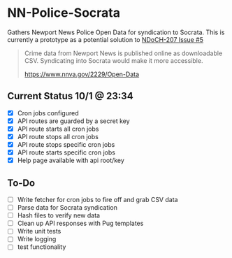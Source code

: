 # NN-Police-Socrata
Gathers Newport News Police Open Data for syndication to Socrata. This is currently a prototype as a potential solution to [NDoCH-207 Issue #5](https://github.com/Code4HR/NDoCH-2017/issues/5) 

>Crime data from Newport News is published online as downloadable CSV. Syndicating into Socrata would make it more accessible.
>
>https://www.nnva.gov/2229/Open-Data

## Current Status 10/1 @ 23:34
- [x] Cron jobs configured
- [x] API routes are guarded by a secret key
- [x] API route starts all cron jobs
- [x] API route stops all cron jobs
- [x] API route stops specific cron jobs
- [x] API route starts specific cron jobs
- [x] Help page available with api root/key

## To-Do
- [ ] Write fetcher for cron jobs to fire off and grab CSV data
- [ ] Parse data for Socrata syndication
- [ ] Hash files to verify new data
- [ ] Clean up API responses with Pug templates
- [ ] Write unit tests
- [ ] Write logging
- [ ] test functionality
